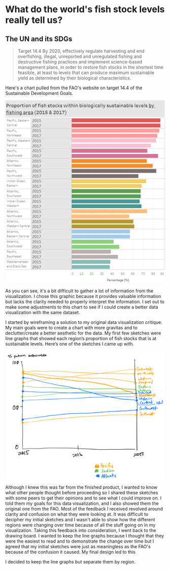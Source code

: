 # What do the world's fish stock levels really tell us?
## The UN and its SDGs
> Target 14.4
By 2020, effectively regulate harvesting and end overfishing, illegal, unreported and unregulated fishing and destructive fishing practices and implement science-based management plans, in order to restore fish stocks in the shortest time feasible, at least to levels that can produce maximum sustainable yield as determined by their biological characteristics.


Here's a chart pulled from the FAO's website on target 14.4 of the Sustainable Development Goals.

![](https://github.com/mattko517/portfolio/blob/main/FAO%20graphic.png?raw=true)

As you can see, it's a bit difficult to gather a lot of information from the visualization. I chose this graphic because it provides valuable information but lacks the clarity needed to properly interpret the information. I set out to make some adjustments to this chart to see if I could create a better data visualization with the same dataset.

I started by wireframing a solution to my original data visualization critique. My main goals were to create a chart with more gravitas and to declutter/create a better aesthetic for the data. My first few sketches were line graphs that showed each region’s proportion of fish stocks that is at sustainable levels. Here’s one of the sketches I came up with.

![](https://github.com/mattko517/portfolio/blob/main/Sketch.png?raw=true)

Although I knew this was far from the finished product, I wanted to know what other people thought before proceeding so I shared these sketches with some peers to get their opinions and to see what I could improve on. I told them my goals for this data visualization, and I also showed them the original one from the FAO. Most of the feedback I received revolved around clarity and confusion on what they were looking at. It was difficult to decipher my initial sketches and I wasn't able to show how the different regions were changing over time because of all the stuff going on in my visualization. Taking this feedback into consideration, I went back to the drawing board. I wanted to keep the line graphs because I thought that they were the easiest to read and to demonstrate the change over time but I agreed that my initial sketches were just as meaningless as the FAO's because of the confusion it caused. My final design led to this

<div class="flourish-embed flourish-chart" data-src="visualisation/5360049"><script src="https://public.flourish.studio/resources/embed.js"></script></div>


I decided to keep the line graphs but separate them by region. 
